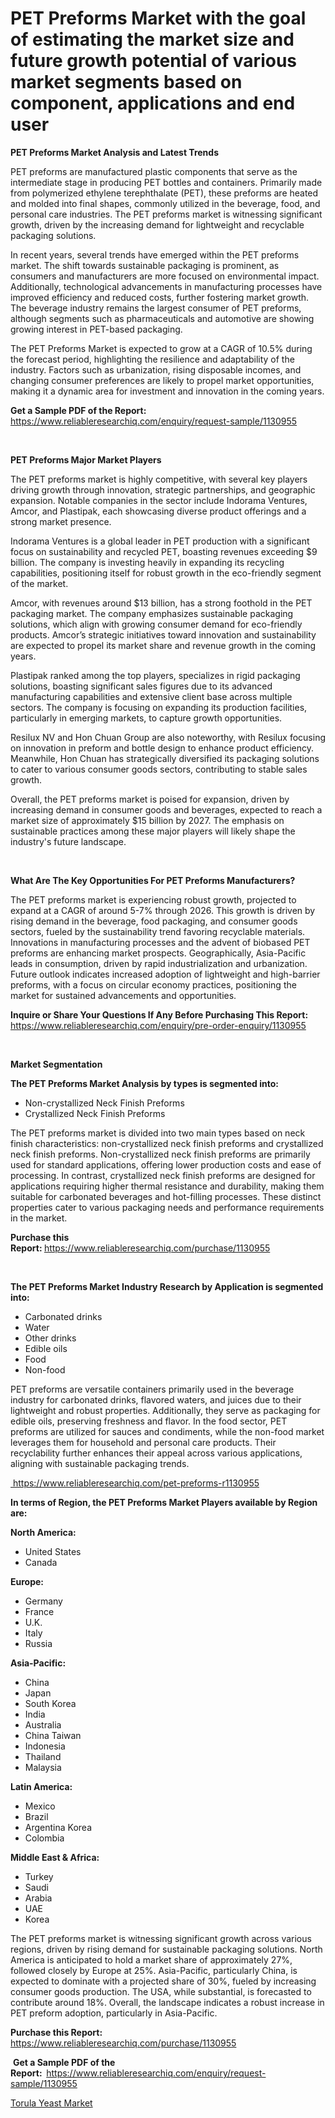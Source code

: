 <p><h1>PET Preforms Market with the goal of estimating the market size and future growth potential of various market segments based on component, applications and end user</h1></p><p><strong>PET Preforms Market Analysis and Latest Trends</strong></p>
<p><p>PET preforms are manufactured plastic components that serve as the intermediate stage in producing PET bottles and containers. Primarily made from polymerized ethylene terephthalate (PET), these preforms are heated and molded into final shapes, commonly utilized in the beverage, food, and personal care industries. The PET preforms market is witnessing significant growth, driven by the increasing demand for lightweight and recyclable packaging solutions.</p><p>In recent years, several trends have emerged within the PET preforms market. The shift towards sustainable packaging is prominent, as consumers and manufacturers are more focused on environmental impact. Additionally, technological advancements in manufacturing processes have improved efficiency and reduced costs, further fostering market growth. The beverage industry remains the largest consumer of PET preforms, although segments such as pharmaceuticals and automotive are showing growing interest in PET-based packaging.</p><p>The PET Preforms Market is expected to grow at a CAGR of 10.5% during the forecast period, highlighting the resilience and adaptability of the industry. Factors such as urbanization, rising disposable incomes, and changing consumer preferences are likely to propel market opportunities, making it a dynamic area for investment and innovation in the coming years.</p></p>
<p><strong>Get a Sample PDF of the Report:&nbsp;</strong> <a href="https://www.reliableresearchiq.com/enquiry/request-sample/1130955?utm_campaign=2462&utm_medium=2&utm_source=Github&utm_content=ia&utm_term=15022025&utm_id=pet-preforms">https://www.reliableresearchiq.com/enquiry/request-sample/1130955</a></p>
<p>&nbsp;</p>
<p><strong>PET Preforms Major Market Players</strong></p>
<p><p>The PET preforms market is highly competitive, with several key players driving growth through innovation, strategic partnerships, and geographic expansion. Notable companies in the sector include Indorama Ventures, Amcor, and Plastipak, each showcasing diverse product offerings and a strong market presence.</p><p>Indorama Ventures is a global leader in PET production with a significant focus on sustainability and recycled PET, boasting revenues exceeding $9 billion. The company is investing heavily in expanding its recycling capabilities, positioning itself for robust growth in the eco-friendly segment of the market.</p><p>Amcor, with revenues around $13 billion, has a strong foothold in the PET packaging market. The company emphasizes sustainable packaging solutions, which align with growing consumer demand for eco-friendly products. Amcor’s strategic initiatives toward innovation and sustainability are expected to propel its market share and revenue growth in the coming years.</p><p>Plastipak ranked among the top players, specializes in rigid packaging solutions, boasting significant sales figures due to its advanced manufacturing capabilities and extensive client base across multiple sectors. The company is focusing on expanding its production facilities, particularly in emerging markets, to capture growth opportunities.</p><p>Resilux NV and Hon Chuan Group are also noteworthy, with Resilux focusing on innovation in preform and bottle design to enhance product efficiency. Meanwhile, Hon Chuan has strategically diversified its packaging solutions to cater to various consumer goods sectors, contributing to stable sales growth.</p><p>Overall, the PET preforms market is poised for expansion, driven by increasing demand in consumer goods and beverages, expected to reach a market size of approximately $15 billion by 2027. The emphasis on sustainable practices among these major players will likely shape the industry's future landscape.</p></p>
<p>&nbsp;</p>
<p><strong>What Are The Key Opportunities For PET Preforms Manufacturers?</strong></p>
<p><p>The PET preforms market is experiencing robust growth, projected to expand at a CAGR of around 5-7% through 2026. This growth is driven by rising demand in the beverage, food packaging, and consumer goods sectors, fueled by the sustainability trend favoring recyclable materials. Innovations in manufacturing processes and the advent of biobased PET preforms are enhancing market prospects. Geographically, Asia-Pacific leads in consumption, driven by rapid industrialization and urbanization. Future outlook indicates increased adoption of lightweight and high-barrier preforms, with a focus on circular economy practices, positioning the market for sustained advancements and opportunities.</p></p>
<p><strong>Inquire or Share Your Questions If Any Before Purchasing This Report:</strong> <a href="https://www.reliableresearchiq.com/enquiry/pre-order-enquiry/1130955?utm_campaign=2462&utm_medium=2&utm_source=Github&utm_content=ia&utm_term=15022025&utm_id=pet-preforms">https://www.reliableresearchiq.com/enquiry/pre-order-enquiry/1130955</a></p>
<p>&nbsp;</p>
<p><strong>Market Segmentation</strong></p>
<p><strong>The PET Preforms Market Analysis by types is segmented into:</strong></p>
<p><ul><li>Non-crystallized Neck Finish Preforms</li><li>Crystallized Neck Finish Preforms</li></ul></p>
<p><p>The PET preforms market is divided into two main types based on neck finish characteristics: non-crystallized neck finish preforms and crystallized neck finish preforms. Non-crystallized neck finish preforms are primarily used for standard applications, offering lower production costs and ease of processing. In contrast, crystallized neck finish preforms are designed for applications requiring higher thermal resistance and durability, making them suitable for carbonated beverages and hot-filling processes. These distinct properties cater to various packaging needs and performance requirements in the market.</p></p>
<p><strong>Purchase this Report:&nbsp;</strong><a href="https://www.reliableresearchiq.com/purchase/1130955?utm_campaign=2462&utm_medium=2&utm_source=Github&utm_content=ia&utm_term=15022025&utm_id=pet-preforms">https://www.reliableresearchiq.com/purchase/1130955</a></p>
<p>&nbsp;</p>
<p><strong>The PET Preforms Market Industry Research by Application is segmented into:</strong></p>
<p><ul><li>Carbonated drinks</li><li>Water</li><li>Other drinks</li><li>Edible oils</li><li>Food</li><li>Non-food</li></ul></p>
<p><p>PET preforms are versatile containers primarily used in the beverage industry for carbonated drinks, flavored waters, and juices due to their lightweight and robust properties. Additionally, they serve as packaging for edible oils, preserving freshness and flavor. In the food sector, PET preforms are utilized for sauces and condiments, while the non-food market leverages them for household and personal care products. Their recyclability further enhances their appeal across various applications, aligning with sustainable packaging trends.</p></p>
<p><a href="https://www.reliableresearchiq.com/pet-preforms-r1130955?utm_campaign=2462&utm_medium=2&utm_source=Github&utm_content=ia&utm_term=15022025&utm_id=pet-preforms">&nbsp;https://www.reliableresearchiq.com/pet-preforms-r1130955</a></p>
<p><strong>In terms of Region, the PET Preforms Market Players available by Region are:</strong></p>
<p>
    <p> <strong> North America: </strong>
        <ul>
            <li>United States</li>
            <li>Canada</li>
        </ul>
        </p> 
    <p> <strong> Europe: </strong>
        <ul>
            <li>Germany</li>
            <li>France</li>
            <li>U.K.</li>
            <li>Italy</li>
            <li>Russia</li>
        </ul>
        </p> 
    <p> <strong> Asia-Pacific: </strong>
        <ul>
            <li>China</li>
            <li>Japan</li>
            <li>South Korea</li>
            <li>India</li>
            <li>Australia</li>
            <li>China Taiwan</li>
            <li>Indonesia</li>
            <li>Thailand</li>
            <li>Malaysia</li>
        </ul>
        </p> 
    <p> <strong> Latin America: </strong>
        <ul>
            <li>Mexico</li>
            <li>Brazil</li>
            <li>Argentina Korea</li>
            <li>Colombia</li>
        </ul>
        </p> 
    <p> <strong> Middle East & Africa: </strong>
        <ul>
            <li>Turkey</li>
            <li>Saudi</li>
            <li>Arabia</li>
            <li>UAE</li>
            <li>Korea</li>
        </ul>
    </p>
    </p>
<p><p>The PET preforms market is witnessing significant growth across various regions, driven by rising demand for sustainable packaging solutions. North America is anticipated to hold a market share of approximately 27%, followed closely by Europe at 25%. Asia-Pacific, particularly China, is expected to dominate with a projected share of 30%, fueled by increasing consumer goods production. The USA, while substantial, is forecasted to contribute around 18%. Overall, the landscape indicates a robust increase in PET preform adoption, particularly in Asia-Pacific.</p></p>
<p><strong>Purchase this Report: </strong><a href="https://www.reliableresearchiq.com/purchase/1130955?utm_campaign=2462&utm_medium=2&utm_source=Github&utm_content=ia&utm_term=15022025&utm_id=pet-preforms">https://www.reliableresearchiq.com/purchase/1130955</a></p>
<p>&nbsp;<strong>Get a Sample PDF of the Report:&nbsp;&nbsp;</strong><a href="https://www.reliableresearchiq.com/enquiry/request-sample/1130955?utm_campaign=2462&utm_medium=2&utm_source=Github&utm_content=ia&utm_term=15022025&utm_id=pet-preforms">https://www.reliableresearchiq.com/enquiry/request-sample/1130955</a></p>
<p><strong></strong></p>
<p><p><a href="https://github.com/mathastilley812967/Market-Research-Report-List-1/blob/main/torula-yeast-market.md?utm_campaign=2462&utm_medium=2&utm_source=Github&utm_content=ia&utm_term=15022025&utm_id=pet-preforms">Torula Yeast Market</a></p></p>